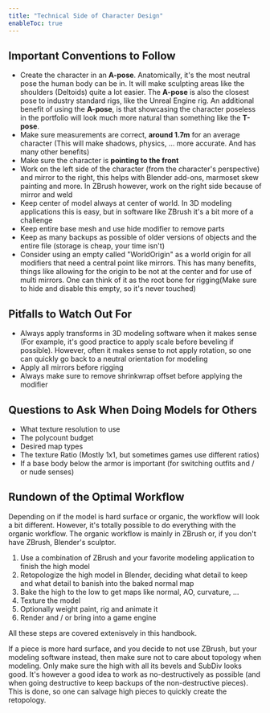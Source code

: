 ```yaml
---
title: "Technical Side of Character Design"
enableToc: true
---
```

## Important Conventions to Follow
- Create the character in an **A-pose**. Anatomically, it's the most neutral pose the human body can be in. It will make sculpting areas like the shoulders (Deltoids) quite a lot easier. The **A-pose** is also the closest pose to industry standard rigs, like the Unreal Engine rig. An additional benefit of using the **A-pose**, is that showcasing the character poseless in the portfolio will look much more natural than something like the **T-pose**.
- Make sure measurements are correct, **around 1.7m** for an average character (This will make shadows, physics, ... more accurate. And has many other benefits)
- Make sure the character is **pointing to the front**
- Work on the left side of the character (from the character's perspective) and mirror to the right, this helps with Blender add-ons, marmoset skew painting and more. In ZBrush however, work on the right side because of mirror and weld
- Keep center of model always at center of world. In 3D modeling applications this is easy, but in software like ZBrush it's a bit more of a challenge
- Keep entire base mesh and use hide modifier to remove parts
- Keep as many backups as possible of older versions of objects and the entire file (storage is cheap, your time isn't)
- Consider using an empty called "WorldOrigin" as a world origin for all modifiers that need a central point like mirrors. This has many benefits, things like allowing for the origin to be not at the center and for use of multi mirrors. One can think of it as the root bone for rigging(Make sure to hide and disable this empty, so it's never touched)

## Pitfalls to Watch Out For
- Always apply transforms in 3D modeling software when it makes sense (For example, it's good practice to apply scale before beveling if possible). However, often it makes sense to not apply rotation, so one can quickly go back to a neutral orientation for modeling
- Apply all mirrors before rigging
- Always make sure to remove shrinkwrap offset before applying the modifier

## Questions to Ask When Doing Models for Others
- What texture resolution to use
- The polycount budget
- Desired map types
- The texture Ratio (Mostly 1x1, but sometimes games use different ratios)
- If a base body below the armor is important (for switching outfits and / or nude senses)


## Rundown of the Optimal Workflow

Depending on if the model is hard surface or organic, the workflow will look a bit different. However, it's totally possible to do everything with the organic workflow. The organic workflow is mainly in ZBrush or, if you don't have ZBrush, Blender's sculptor.

1. Use a combination of ZBrush and your favorite modeling application to finish the high model
2. Retopologize the high model in Blender, deciding what detail to keep and what detail to banish into the baked normal map
3. Bake the high to the low to get maps like normal, AO, curvature, ...
4. Texture the model
5. Optionally weight paint, rig and animate it
6. Render and / or bring into a game engine

All these steps are covered extenisvely in this handbook.

If a piece is more hard surface, and you decide to not use ZBrush, but your modeling software instead, then make sure not to care about topology when modeling. Only make sure the high with all its bevels and SubDiv looks good. It's however a good idea to work as no-destructively as possible (and when going destructive to keep backups of the non-destructive pieces). This is done, so one can salvage high pieces to quickly create the retopology.